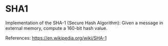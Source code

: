 # SHA1

Implementation of the SHA-1 (Secure Hash Algorithm): Given a message in external memory, compute a 160-bit hash value.

References: https://en.wikipedia.org/wiki/SHA-1
